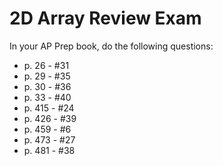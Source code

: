 # 2D Array Review Exam
In your AP Prep book, do the following questions:

* p. 26 - #31
* p. 29 - #35
* p. 30 - #36
* p. 33 - #40
* p. 415 - #24
* p. 426 - #39
* p. 459 - #6
* p. 473 - #27
* p. 481 - #38